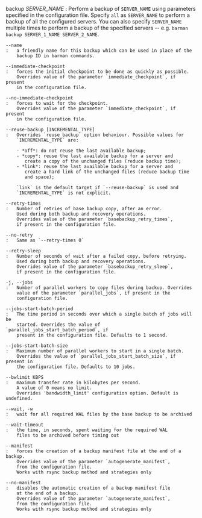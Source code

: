 backup *SERVER_NAME*
:   Perform a backup of `SERVER_NAME` using parameters specified in the
    configuration file. Specify `all` as `SERVER_NAME` to perform a backup
    of all the configured servers. You can also specify `SERVER_NAME` multiple
    times to perform a backup of the specified servers -- e.g. `barman backup
    SERVER_1_NAME SERVER_2_NAME`.

    --name
    :   a friendly name for this backup which can be used in place of the
        backup ID in barman commands.

    --immediate-checkpoint
    :   forces the initial checkpoint to be done as quickly as possible.
        Overrides value of the parameter `immediate_checkpoint`, if present
        in the configuration file.

    --no-immediate-checkpoint
    :   forces to wait for the checkpoint.
        Overrides value of the parameter `immediate_checkpoint`, if present
        in the configuration file.

    --reuse-backup [INCREMENTAL_TYPE]
    :   Overrides `reuse_backup` option behaviour. Possible values for
        `INCREMENTAL_TYPE` are:

        - *off*: do not reuse the last available backup;
        - *copy*: reuse the last available backup for a server and
           create a copy of the unchanged files (reduce backup time);
        - *link*: reuse the last available backup for a server and
           create a hard link of the unchanged files (reduce backup time
           and space);

        `link` is the default target if `--reuse-backup` is used and
        `INCREMENTAL_TYPE` is not explicit.

    --retry-times
    :   Number of retries of base backup copy, after an error.
        Used during both backup and recovery operations.
        Overrides value of the parameter `basebackup_retry_times`,
        if present in the configuration file.

    --no-retry
    :   Same as `--retry-times 0`

    --retry-sleep
    :   Number of seconds of wait after a failed copy, before retrying.
        Used during both backup and recovery operations.
        Overrides value of the parameter `basebackup_retry_sleep`,
        if present in the configuration file.

    -j, --jobs
    :   Number of parallel workers to copy files during backup. Overrides
        value of the parameter `parallel_jobs`, if present in the
        configuration file.

    --jobs-start-batch-period
    :   The time period in seconds over which a single batch of jobs will be
        started. Overrides the value of `parallel_jobs_start_batch_period`, if
        present in the configuration file. Defaults to 1 second.

    --jobs-start-batch-size
    :   Maximum number of parallel workers to start in a single batch.
        Overrides the value of `parallel_jobs_start_batch_size`, if present in
        the configuration file. Defaults to 10 jobs.

    --bwlimit KBPS
    :   maximum transfer rate in kilobytes per second.
        A value of 0 means no limit.
        Overrides 'bandwidth_limit' configuration option. Default is undefined.

    --wait, -w
    :   wait for all required WAL files by the base backup to be archived

    --wait-timeout
    :   the time, in seconds, spent waiting for the required WAL
        files to be archived before timing out

    --manifest
    :   forces the creation of a backup manifest file at the end of a backup. 
        Overrides value of the parameter `autogenerate_manifest`, 
        from the configuration file. 
        Works with rsync backup method and strategies only

    --no-manifest
    :   disables the automatic creation of a backup manifest file 
        at the end of a backup. 
        Overrides value of the parameter `autogenerate_manifest`, 
        from the configuration file. 
        Works with rsync backup method and strategies only
